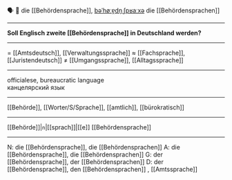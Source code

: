 🗣️ 🔴 die [[Behördensprache]], [bəˈhøːɐ̯dn̩ˌʃpʁaːxə](https://youglish.com/pronounce/Behördensprache/german)
die [[Behördensprachen]]

---
**Soll Englisch zweite [[Behördensprache]] in Deutschland werden?**

---
= [[Amtsdeutsch]], [[Verwaltungssprache]]
≈ [[Fachsprache]], [[Juristendeutsch]]
≠ [[Umgangssprache]], [[Alltagssprache]]

---
officialese, bureaucratic language  
канцелярский язык

---
[[Behörde]], [[Worter/S/Sprache]], [[amtlich]], [[bürokratisch]]

---
[[Behörde]]|`n`|[[sprach]]|[[e]]
[[Behördensprache]]


---
N: die [[Behördensprache]], die [[Behördensprachen]]
A: die [[Behördensprache]], die [[Behördensprachen]]
G: der [[Behördensprache]], der [[Behördensprachen]]
D: der [[Behördensprache]], den [[Behördensprachen]]
, [[Amtssprache]]